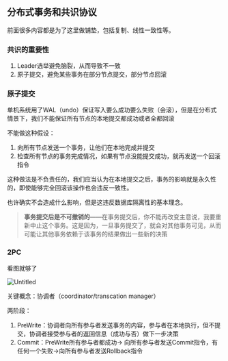 ## 分布式事务和共识协议

前面很多内容都是为了这里做铺垫，包括复制、线性一致性等。

### 共识的重要性

1. Leader选举避免脑裂，从而导致不一致
2. 原子提交，避免某些事务在部分节点提交，部分节点回滚

### 原子提交

单机系统用了WAL（undo）保证写入要么成功要么失败（会滚），但是在分布式情景下，我们不能保证所有节点的本地提交都成功或者全都回滚

不能做这种假设：

1. 向所有节点发送一个事务，让他们在本地完成并提交
2. 检查所有节点的事务完成情况，如果有节点没能提交成功，就再发送一个回滚指令

这种做法是不负责任的，我们应当认为在本地提交之后，事务的影响就是永久性的，即使能够完全回滚该操作也会违反一致性。

也许确实不会造成什么影响，但是这违反数据库隔离性的基本理念。

> **事务提交后是不可撤销的**——在事务提交后，你不能再改变主意说，我要重新中止这个事务。这是因为，一旦事务提交了，就会对其他事务可见，从而可能让其他事务依赖于该事务的结果做出一些新的决策

### 2PC

看图就够了

![Untitled](https://wtsclwq.oss-cn-beijing.aliyuncs.com/ch09-fig09.png)

关键概念：协调者（coordinator/transcation manager）

两阶段：

1. PreWrite：协调者向所有参与者发送事务的内容，参与者在本地执行，但不提交，协调者接受参与者的返回信息（成功与否）做下一步决策
2. Commit：PreWrite所有参与者都成功-> 向所有参与者发送Commit指令，有任何一个失败->向所有参与者发送Rollback指令
